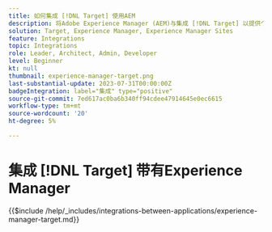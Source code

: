 ```yaml
---
title: 如何集成 [!DNL Target] 使用AEM
description: 将Adobe Experience Manager (AEM)与集成 [!DNL Target] 以提供个性化体验。
solution: Target, Experience Manager, Experience Manager Sites
feature: Integrations
topic: Integrations
role: Leader, Architect, Admin, Developer
level: Beginner
kt: null
thumbnail: experience-manager-target.png
last-substantial-update: 2023-07-31T00:00:00Z
badgeIntegration: label="集成" type="positive"
source-git-commit: 7ed617ac0ba6b340ff94cdee47914645e0ec6615
workflow-type: tm+mt
source-wordcount: '20'
ht-degree: 5%

---
```



# 集成 [!DNL Target] 带有Experience Manager

{{$include /help/_includes/integrations-between-applications/experience-manager-target.md}}
